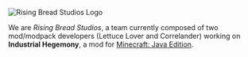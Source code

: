 ![Rising Bread Studios Logo](https://github.com/Rising-Bread-Studios/raw/assets/bread.png)

We are _Rising Bread Studios_, a team currently composed of two mod/modpack developers (Lettuce Lover and Correlander) working on **Industrial Hegemony**, a mod for [Minecraft: Java Edition](https://www.minecraft.net/en-us).
